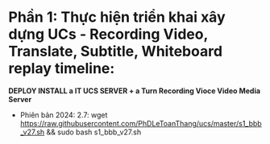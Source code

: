 # Phần 1: Thực hiện triển khai xây dựng UCs - Recording Video, Translate, Subtitle, Whiteboard replay timeline:

****DEPLOY INSTALL a IT UCS SERVER + a Turn Recording Vioce Video Media Server****

- Phiên bản 2024: 2.7:
wget https://raw.githubusercontent.com/PhDLeToanThang/ucs/master/s1_bbb_v27.sh && sudo bash s1_bbb_v27.sh

